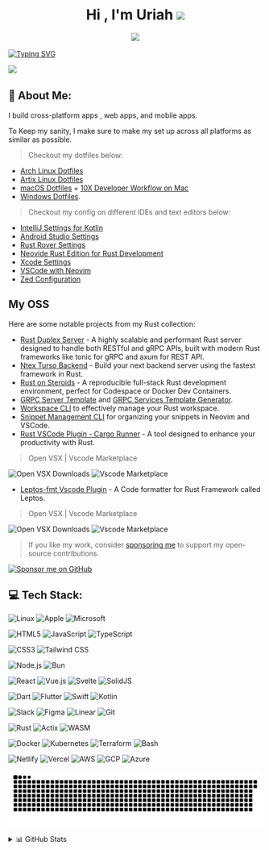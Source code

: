 <h1 align="center">Hi , I'm Uriah <img src="https://media.giphy.com/media/hvRJCLFzcasrR4ia7z/giphy.gif" width="28"></h1>

<p align="center">
  <img src="https://user-images.githubusercontent.com/46050946/154709509-cecdbcc3-20ed-4037-9046-99f7a05d5dbb.gif" />
</p>

[![Typing SVG](https://readme-typing-svg.demolab.com/?lines=A+10X+Rust+Rockstar+;Fullstack+Rust+Dev;Rust+Open+Source+Maintainer)](https://git.io/typing-svg)

![](https://komarev.com/ghpvc/?username=codeitlikemiley)


## 💫 About Me:

I build cross-platform apps , web apps, and mobile apps. 

To Keep my sanity, I make sure to make my set up across all platforms as similar as possible.

> Checkout my dotfiles below:

- [Arch Linux Dotfiles](https://github.com/codeitlikemiley/huawei-mb13-dotfiles-archlinux)
- [Artix Linux Dotfiles](https://github.com/codeitlikemiley/artix-dotfiles)
- [macOS Dotfiles](https://github.com/goldcoders/mac-m1-dotfiles) + [10X Developer Workflow on Mac](https://github.com/x10-config/10x-dev-macosx-workflow)
- [Windows Dotfiles](https://github.com/goldcoders/windows-10-dotfiles).

> Checkout my config on different IDEs and text editors below:

- [IntelliJ Settings for Kotlin](https://github.com/codeitlikemiley/kotlin-settings)
- [Android Studio Settings](https://github.com/codeitlikemiley/android-studio-settings)
- [Rust Rover Settings](https://github.com/codeitlikemiley/rust-rover-settings)
- [Neovide Rust Edition for Rust Development](https://github.com/codeitlikemiley/nvim)
- [Xcode Settings](https://github.com/codeitlikemiley/xcode-settings)
- [VSCode with Neovim](https://github.com/codeitlikemiley/vscode-neovim)
- [Zed Configuration](https://github.com/codeitlikemiley/zed-config)

## My OSS

Here are some notable projects from my Rust collection:

- [Rust Duplex Server](https://github.com/codeitlikemiley/duplex-server-rs) - A highly scalable and performant Rust server designed to handle both RESTful and gRPC APIs, built with modern Rust frameworks like tonic for gRPC and axum for REST API.
- [Ntex Turso Backend](https://github.com/codeitlikemiley/ntex-turso-backend) - Build your next backend server using the fastest framework in Rust.
- [Rust on Steroids](https://github.com/codeitlikemiley/rust-on-steroids) - A reproducible full-stack Rust development environment, perfect for Codespace or Docker Dev Containers.
- [GRPC Server Template](http://github.com/codeitlikemiley/server_template) and [GRPC Services Template Generator](http://github.com/codeitlikemiley/service_template).
- [Workspace CLI](http://github.com/codeitlikemiley/ws-cli) to effectively manage your Rust workspace.
- [Snippet Management CLI](https://github.com/codeitlikemiley/snipr) for organizing your snippets in Neovim and VSCode.
- [Rust VSCode Plugin - Cargo Runner](https://github.com/codeitlikemiley/cargo-runner) - A tool designed to enhance your productivity with Rust.

> Open VSX | Vscode Marketplace

![Open VSX Downloads](https://img.shields.io/open-vsx/dt/masterustacean/cargo-runner) ![Vscode Marketplace](https://vsmarketplacebadges.dev/downloads-short/masterustacean.cargo-runner.svg)


- [Leptos-fmt Vscode Plugin](https://github.com/codeitlikemiley/leptos-fmt) - A Code formatter for Rust Framework called Leptos. 

> Open VSX | Vscode Marketplace

![Open VSX Downloads](https://img.shields.io/open-vsx/dt/masterustacean/leptos-fmt) ![Vscode Marketplace](https://vsmarketplacebadges.dev/downloads/masterustacean.leptos-fmt.svg)

> If you like my work, consider [sponsoring me](https://github.com/sponsors/codeitlikemiley) to support my open-source contributions.

[![Sponsor me on GitHub](https://img.shields.io/badge/sponsor-me-1f69e1?logo=github&style=for-the-badge)](https://github.com/sponsors/codeitlikemiley)

##  💻 Tech Stack:

![Linux](https://img.shields.io/badge/Linux-FF3A00?style=for-the-badge&logo=linux&logoColor=white) ![Apple](https://img.shields.io/badge/Apple-A2AAAD?style=for-the-badge&logo=apple&logoColor=white) ![Microsoft](https://img.shields.io/badge/Microsoft-0078D4?style=for-the-badge&logo=microsoft&logoColor=white)

![HTML5](https://img.shields.io/badge/html5-%23E34F26.svg?style=for-the-badge&logo=html5&logoColor=white) ![JavaScript](https://img.shields.io/badge/javascript-%23323330.svg?style=for-the-badge&logo=javascript&logoColor=%23F7DF1E) ![TypeScript](https://img.shields.io/badge/TypeScript-007ACC.svg?style=for-the-badge&logo=typescript&logoColor=white) 

![CSS3](https://img.shields.io/badge/css3-%231572B6.svg?style=for-the-badge&logo=css3&logoColor=white) ![Tailwind CSS](https://img.shields.io/badge/Tailwind_CSS-38B2AC.svg?style=for-the-badge&logo=tailwind-css&logoColor=white) 

![Node.js](https://img.shields.io/badge/Node.js-339933.svg?style=for-the-badge&logo=node.js&logoColor=white) ![Bun](https://img.shields.io/badge/Bun-100000.svg?style=for-the-badge&logo=bun&logoColor=white)


![React](https://img.shields.io/badge/react-%2320232a.svg?style=for-the-badge&logo=react&logoColor=%2361DAFB) ![Vue.js](https://img.shields.io/badge/Vue.js-4FC08D.svg?style=for-the-badge&logo=vue.js&logoColor=white) ![Svelte](https://img.shields.io/badge/Svelte-FF3E00.svg?style=for-the-badge&logo=svelte&logoColor=white) ![SolidJS](https://img.shields.io/badge/SolidJS-2C4F7C.svg?style=for-the-badge&logo=solid&logoColor=white)


 ![Dart](https://img.shields.io/badge/Dart-0175C2.svg?style=for-the-badge&logo=dart&logoColor=white) ![Flutter](https://img.shields.io/badge/Flutter-02569B.svg?style=for-the-badge&logo=flutter&logoColor=white) ![Swift](https://img.shields.io/badge/Swift-FA7343.svg?style=for-the-badge&logo=swift&logoColor=white) ![Kotlin](https://img.shields.io/badge/Kotlin-7F52FF.svg?style=for-the-badge&logo=kotlin&logoColor=white)

 
 ![Slack](https://img.shields.io/badge/Slack-4A154B.svg?style=for-the-badge&logo=slack&logoColor=white) ![Figma](https://img.shields.io/badge/figma-%23F24E1E.svg?style=for-the-badge&logo=figma&logoColor=white) ![Linear](https://img.shields.io/badge/Linear-5E6AD2.svg?style=for-the-badge&logo=linear&logoColor=white) ![Git](https://img.shields.io/badge/Git-F05032.svg?style=for-the-badge&logo=git&logoColor=white)


![Rust](https://img.shields.io/badge/Rust-000000.svg?style=for-the-badge&logo=rust&logoColor=white) ![Actix](https://img.shields.io/badge/Actix-0E4B78.svg?style=for-the-badge&logo=actix&logoColor=white) ![WASM](https://img.shields.io/badge/WebAssembly-654FF0.svg?style=for-the-badge&logo=webassembly&logoColor=white) 


![Docker](https://img.shields.io/badge/docker-%230db7ed.svg?style=for-the-badge&logo=docker&logoColor=white) ![Kubernetes](https://img.shields.io/badge/Kubernetes-326CE5.svg?style=for-the-badge&logo=kubernetes&logoColor=white) ![Terraform](https://img.shields.io/badge/Terraform-7B42BC.svg?style=for-the-badge&logo=terraform&logoColor=white) ![Bash](https://img.shields.io/badge/Bash-4EAA25.svg?style=for-the-badge&logo=gnu-bash&logoColor=white) 


![Netlify](https://img.shields.io/badge/netlify-%23000000.svg?style=for-the-badge&logo=netlify&logoColor=#00C7B7) ![Vercel](https://img.shields.io/badge/vercel-%23000000.svg?style=for-the-badge&logo=vercel&logoColor=white) ![AWS](https://img.shields.io/badge/AWS-232F3E.svg?style=for-the-badge&logo=amazon-aws&logoColor=white) ![GCP](https://img.shields.io/badge/GCP-4285F4.svg?style=for-the-badge&logo=google-cloud&logoColor=white) ![Azure](https://img.shields.io/badge/Azure-0078D4.svg?style=for-the-badge&logo=microsoft-azure&logoColor=white)


[![GitHub Contribution Snake](https://raw.githubusercontent.com/codeitlikemiley/codeitlikemiley/output/github-contribution-grid-snake.svg#gh-light-mode-only)](https://github.com/codeitlikemiley)

<details>
<summary>📊 GitHub Stats</summary>

<a href="https://github.com/codeitlikemiley">
  <img alt="Profile Details" src="https://raw.githubusercontent.com/codeitlikemiley/codeitlikemiley/master/profile-summary-card-output/dracula/0-profile-details.svg" />
</a>
<a href="https://github.com/codeitlikemiley">
  <img alt="GitHub Stats" src="https://raw.githubusercontent.com/codeitlikemiley/codeitlikemiley/master/profile-summary-card-output/dracula/3-stats.svg" />
</a>
<a href="https://github.com/codeitlikemiley">
  <img alt="Top Languages" src="https://raw.githubusercontent.com/codeitlikemiley/codeitlikemiley/master/profile-summary-card-output/dracula/2-most-commit-language.svg" />
</a>


## 📊 My Github Stats 🏆:
<br>
<p align=center>
  <div align=center>
      <img align="left" width=390 src="https://streak-stats.demolab.com/?user=codeitlikemiley&theme=react&border=61dafb&hide_border=true" alt="codeitlikemiley" />
      <img align="right" width=390 src="https://github-readme-stats.vercel.app/api?username=codeitlikemiley&show_icons=true&theme=react&border_color=61dafb&hide_border=true" />
  </div>
  <br><br><br><br><br><br><br><br><br>
  <div align=center>
      <img height=200 align="center" src="https://github-readme-stats.vercel.app/api/top-langs/?username=codeitlikemiley&hide=c%23,powershell,Mathematica,Ruby,Objective-C,Objective-C%2b%2b,Cuda&title_color=61dafb&text_color=ffffff&icon_color=61dafb&bg_color=20232a&langs_count=8&layout=compact&border_color=61dafb&hide_border=true&size_weight=0.5&count_weight=0.5" />
  </div>
  <br>



  
</p>

## 🌐 Connect with me

If you’re interested in collaborating or discussing projects:

[![li](https://img.shields.io/badge/LinkedIn-%230077B5.svg?logo=linkedin&logoColor=white)](https://linkedin.com/in/uriahg) [![fb](https://img.shields.io/badge/Facebook-%231877F2.svg?logo=facebook&logoColor=white)](https://www.facebook.com/t024h/) [![x](https://img.shields.io/badge/X-%23181717.svg?logo=x&logoColor=white)](https://x.com/buggyDcode)
